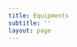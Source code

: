 ```yaml
---
title: Equipments
subtitle: ''
layout: page
---
```

[](https://fitzpatricks.netlify.app/images/dregder-loader.jpg)
